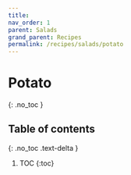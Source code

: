 ```yaml
---
title: 
nav_order: 1
parent: Salads
grand_parent: Recipes
permalink: /recipes/salads/potato
---
```


# Potato
{: .no_toc }

## Table of contents
{: .no_toc .text-delta }

1. TOC
{:toc}

